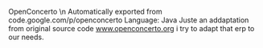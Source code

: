 OpenConcerto \n
Automatically exported from code.google.com/p/openconcerto
Language: Java
Juste an addaptation from original source code www.openconcerto.org i try to adapt that erp to our needs.
